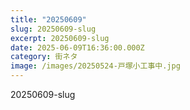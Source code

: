 ```yaml
---
title: "20250609"
slug: 20250609-slug
excerpt: 20250609-slug
date: 2025-06-09T16:36:00.000Z
category: 街ネタ
image: /images/20250524-戸塚小工事中.jpg
---
```

20250609-slug
